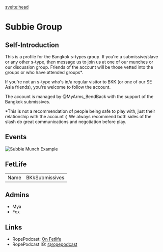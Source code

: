 <script lang="ts">
  import Contact from '$lib/Contact.svelte';
  import Img from '@zerodevx/svelte-img';
  import image from '$lib/assets/subbieMunch.jpg?run';
</script>

<svelte:head>

<title>Subbie Group on KinkyBangkok.com</title>
<meta name="description" content="Community dungeon hidden at Sathorn" />
</svelte:head>

# Subbie Group

## Self-Introduction

This is a profile for the Bangkok s-types group. If you're a submissive/slave or any other s-type, then message us to join us at one of our munches or our discussion group. Friends of the account will be those vetted into the groups or who have attended groups*.

If you're not an s-type who's in/a regular visitor to BKK (or one of our SE Asia friends), you're welcome to follow the account.

The account is managed by @MyArms_BendBack with the support of the Bangkok submissives.

*This is not a recommendation of people being safe to play with, just their relationship with the account :) We always recommend both sides of the slash do great communications and negotiation before play.

## Events

<Img src={image} alt="Subbie Munch Example" />


## FetLife

|          | | 
|--------------|-----------|
| Name | BKkSubmissives |


## Admins

- Mya
- Fox

## Links

- RopePodcast: [On Fetlife](https://fetlife.com/users/7370142)
- RopePodcast IG: [@ropepodcast](https://www.instagram.com/ropepodcast/)


<Contact />
